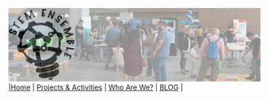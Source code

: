 ![STEM Ensemble Banner](stemensemblebanner.svg)<br>
|[Home](README.md) | [Projects & Activities](ACTIVITIES.md) | [Who Are We?](WHOAREWE.md) |  [BLOG](BLOG.md) |


